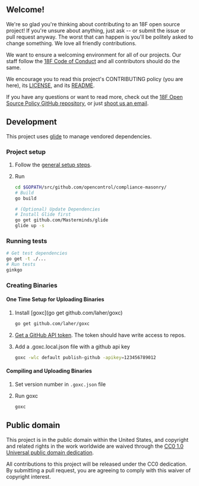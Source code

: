 ## Welcome!

We're so glad you're thinking about contributing to an 18F open source project! If you're unsure about anything, just ask -- or submit the issue or pull request anyway. The worst that can happen is you'll be politely asked to change something. We love all friendly contributions.

We want to ensure a welcoming environment for all of our projects. Our staff follow the [18F Code of Conduct](https://github.com/18F/code-of-conduct/blob/master/code-of-conduct.md) and all contributors should do the same.

We encourage you to read this project's CONTRIBUTING policy (you are here), its [LICENSE](LICENSE.md), and its [README](README.md).

If you have any questions or want to read more, check out the [18F Open Source Policy GitHub repository]( https://github.com/18f/open-source-policy), or just [shoot us an email](mailto:18f@gsa.gov).

## Development

This project uses [glide](https://github.com/Masterminds/glide) to manage vendored dependencies.

### Project setup

1. Follow the [general setup steps](README.md#quick-start).
1. Run

    ```bash
    cd $GOPATH/src/github.com/opencontrol/compliance-masonry/
    # Build
    go build

    # (Optional) Update Dependencies
    # Install Glide first
    go get github.com/Masterminds/glide
    glide up -s
    ```

### Running tests

```bash
# Get test dependencies
go get -t ./...
# Run tests
ginkgo
```

### Creating Binaries

#### One Time Setup for Uploading Binaries

1. Install [goxc](go get github.com/laher/goxc)

    ```bash
    go get github.com/laher/goxc
    ```

1. [Get a GitHub API token](https://github.com/settings/tokens/new). The token should have write access to repos.
1. Add a .goxc.local.json file with a github api key

    ```bash
    goxc -wlc default publish-github -apikey=123456789012
    ```

#### Compiling and Uploading Binaries

1. Set version number in `.goxc.json` file
1. Run goxc

    ```bash
    goxc
    ```

## Public domain

This project is in the public domain within the United States, and
copyright and related rights in the work worldwide are waived through
the [CC0 1.0 Universal public domain dedication](https://creativecommons.org/publicdomain/zero/1.0/).

All contributions to this project will be released under the CC0
dedication. By submitting a pull request, you are agreeing to comply
with this waiver of copyright interest.
